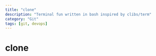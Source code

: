 ```yaml
---
title: "clone"
description: "Terminal fun written in bash inspired by clibs/term"
category: "Git"
tags: [git, devops]
---
```


# clone

